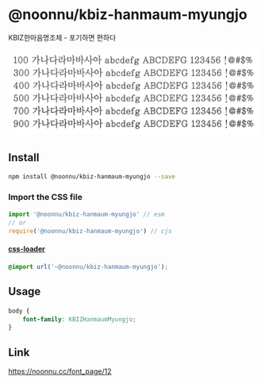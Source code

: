 # @noonnu/kbiz-hanmaum-myungjo

KBIZ한마음명조체 - 포기하면 편하다

![example](./example.png)

## Install

```bash
npm install @noonnu/kbiz-hanmaum-myungjo --save
```

### Import the CSS file

```js
import '@noonnu/kbiz-hanmaum-myungjo' // esm
// or
require('@noonnu/kbiz-hanmaum-myungjo') // cjs
```

#### [css-loader](https://github.com/webpack-contrib/css-loader)

```css
@import url('~@noonnu/kbiz-hanmaum-myungjo');
```

## Usage

```css
body {
    font-family: KBIZHanmaumMyungjo;
}
```

## Link

https://noonnu.cc/font_page/12
